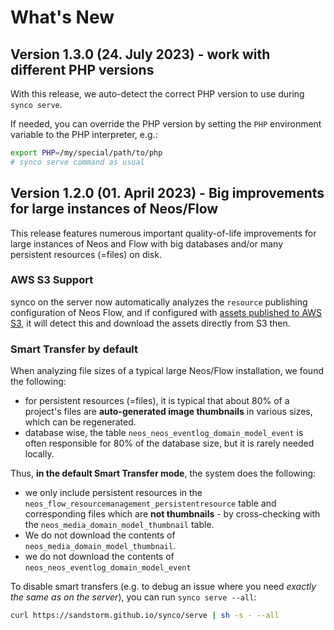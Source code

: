 # What's New

## Version 1.3.0 (24. July 2023) - work with different PHP versions

With this release, we auto-detect the correct PHP version to use during `synco serve`.

If needed, you can override the PHP version by setting the `PHP` environment variable to the PHP interpreter,
e.g.:

```bash
export PHP=/my/special/path/to/php
# synco serve command as usual
```

## Version 1.2.0 (01. April 2023) - Big improvements for large instances of Neos/Flow

This release features numerous important quality-of-life improvements for large instances of Neos
and Flow with big databases and/or many persistent resources (=files) on disk.

### AWS S3 Support

synco on the server now automatically analyzes the `resource` publishing configuration of Neos Flow, and
if configured with [assets published to AWS S3](https://github.com/flownative/flow-aws-s3), it will detect
this and download the assets directly from S3 then.


### Smart Transfer by default

When analyzing file sizes of a typical large Neos/Flow installation, we found the following:

- for persistent resources (=files), it is typical that about 80% of a project's files are **auto-generated
  image thumbnails** in various sizes, which can be regenerated.
- database wise, the table `neos_neos_eventlog_domain_model_event` is often responsible for 80% of the database
  size, but it is rarely needed locally.

Thus, **in the default Smart Transfer mode**, the system does the following:

- we only include persistent resources in the `neos_flow_resourcemanagement_persistentresource` table
  and corresponding files which are **not thumbnails** - by cross-checking with the `neos_media_domain_model_thumbnail`
  table.
- We do not download the contents of `neos_media_domain_model_thumbnail`.
- we do not download the contents of `neos_neos_eventlog_domain_model_event`

To disable smart transfers (e.g. to debug an issue where you need *exactly the same as on the server*), you can run
`synco serve --all`:

```bash
curl https://sandstorm.github.io/synco/serve | sh -s - --all
```
